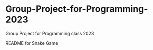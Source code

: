 # Group-Project-for-Programming-2023
Group Project for Programming class 2023


README for Snake Game
